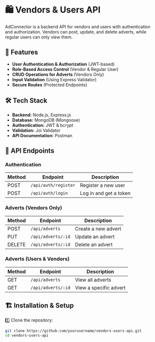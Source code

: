 # 🛍️ Vendors & Users API

AdConnector is a  backend API for vendors and users with authentication and authorization. Vendors can post, update, and delete adverts, while regular users can only view them.

## 🚀 Features
- **User Authentication & Authorization** (JWT-based)
- **Role-Based Access Control** (Vendor & Regular User)
- **CRUD Operations for Adverts** (Vendors Only)
- **Input Validation** (Using Express Validator)
- **Secure Routes** (Protected Endpoints)

## 🛠️ Tech Stack
- **Backend:** Node.js, Express.js
- **Database:** MongoDB (Mongoose)
- **Authentication:** JWT & bcrypt
- **Validation:** Joi Validator
- **API Documentation:** Postman

## 📌 API Endpoints

### **Authentication**
| Method | Endpoint        | Description |
|--------|----------------|-------------|
| POST   | `/api/auth/register` | Register a new user |
| POST   | `/api/auth/login` | Log in and get a token |

### **Adverts (Vendors Only)**
| Method | Endpoint        | Description |
|--------|----------------|-------------|
| POST   | `/api/adverts` | Create a new advert |
| PUT    | `/api/adverts/:id` | Update an advert |
| DELETE | `/api/adverts/:id` | Delete an advert |

### **Adverts (Users & Vendors)**
| Method | Endpoint        | Description |
|--------|----------------|-------------|
| GET    | `/api/adverts` | View all adverts |
| GET    | `/api/adverts/:id` | View a specific advert |

## 🏗️ Installation & Setup

1️⃣ Clone the repository:
```sh
git clone https://github.com/yourusername/vendors-users-api.git
cd vendors-users-api
